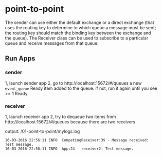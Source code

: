 # point-to-point

The sender can use either the default exchange or a direct exchange (that uses the routing key to determine to which queue a message must be sent;
the routing key should match the binding key between the exchange and the queue). The Receiver class can be used to subscribe to a particular
queue and receive messages from that queue.

## Run Apps

### sender
1, launch sender app
2, go to http://localhost:15672/#/queues a new `event_queue` Ready item added to the queue. if not, run it again until you see >= 1 Ready.

### receiver
1, launch receiver app
2, try to dequeue two items from http://localhost:15672/#/queues because there are two receivers

output:
/01-point-to-point/mylogs.log
```
16-03-2016 22:56:11 INFO  CompetingReceiver:39 - Message received: Test message.
16-03-2016 22:56:11 INFO  App:24 - receiver2: Test message.
```


